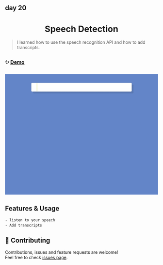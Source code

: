 ## day 20

<h1 align="center"> Speech Detection </h1>

> I learned how to use the speech recognition API and how to add transcripts.

##

### ✨ [Demo](https://mosaif00.github.io/30-Days-JavaScript-Challenge/20-Speech-Detection/index.html)

##

![alt text](./screen20.gif)

## Features & Usage

```sh
- listen to your speech
- Add transcripts
```

## 🤝 Contributing

Contributions, issues and feature requests are welcome!<br />Feel free to check [issues page](https://github.com/MoSaif00/30-Days-JavaScript-Challenge/issues).
